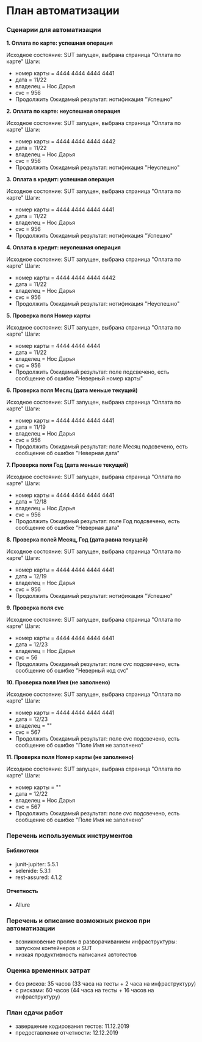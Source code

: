 # План автоматизации

### Сценарии для автоматизации
**1. Оплата по карте: успешная операция**

Исходное состояние: SUT запущен, выбрана страница "Оплата по карте"
Шаги:
- номер карты = 4444 4444 4444 4441
- дата = 11/22
- владелец = Нос Дарья
- cvc = 956
- Продолжить
Ожидамый результат: нотификация "Успешно"

**2. Оплата по карте: неуспешная операция**

Исходное состояние: SUT запущен, выбрана страница "Оплата по карте"
Шаги:
- номер карты = 4444 4444 4444 4442
- дата = 11/22
- владелец = Нос Дарья
- cvc = 956
- Продолжить
Ожидамый результат: нотификация "Неуспешно"

**3. Оплата в кредит: успешная операция**

Исходное состояние: SUT запущен, выбрана страница "Оплата по карте"
Шаги:
- номер карты = 4444 4444 4444 4441
- дата = 11/22
- владелец = Нос Дарья
- cvc = 956
- Продолжить
Ожидамый результат: нотификация "Успешно"

**4. Оплата в кредит: неуспешная операция**

Исходное состояние: SUT запущен, выбрана страница "Оплата по карте"
Шаги:
- номер карты = 4444 4444 4444 4442
- дата = 11/22
- владелец = Нос Дарья
- cvc = 956
- Продолжить
Ожидамый результат: нотификация "Неуспешно"

**5. Проверка поля Номер карты**

Исходное состояние: SUT запущен, выбрана страница "Оплата по карте"
Шаги:
- номер карты = 4444 4444 4444 
- дата = 11/22
- владелец = Нос Дарья
- cvc = 956
- Продолжить
Ожидамый результат: поле подсвечено, есть сообщение об ошибке "Неверный номер карты"

**6. Проверка поля Месяц (дата меньше текущей)**

Исходное состояние: SUT запущен, выбрана страница "Оплата по карте"
Шаги:
- номер карты = 4444 4444 4444 4441
- дата = 11/19
- владелец = Нос Дарья
- cvc = 956
- Продолжить
Ожидамый результат: поле Месяц подсвечено, есть сообщение об ошибке "Неверная дата"

**7. Проверка поля Год (дата меньше текущей)**

Исходное состояние: SUT запущен, выбрана страница "Оплата по карте"
Шаги:
- номер карты = 4444 4444 4444 4441
- дата = 12/18
- владелец = Нос Дарья
- cvc = 956
- Продолжить
Ожидамый результат: поле Год подсвечено, есть сообщение об ошибке "Неверная дата"

**8. Проверка полей Месяц, Год (дата равна текущей)**

Исходное состояние: SUT запущен, выбрана страница "Оплата по карте"
Шаги:
- номер карты = 4444 4444 4444 4441
- дата = 12/19
- владелец = Нос Дарья
- cvc = 956
- Продолжить
Ожидамый результат: нотификация "Успешно"

**9. Проверка поля cvc**

Исходное состояние: SUT запущен, выбрана страница "Оплата по карте"
Шаги:
- номер карты = 4444 4444 4444 4441
- дата = 12/23
- владелец = Нос Дарья
- cvc = 56
- Продолжить
Ожидамый результат: поле cvc подсвечено, есть сообщение об ошибке "Неверный код cvc"

**10. Проверка поля Имя (не заполнено)**

Исходное состояние: SUT запущен, выбрана страница "Оплата по карте"
Шаги:
- номер карты = 4444 4444 4444 4441
- дата = 12/23
- владелец = ""
- cvc = 567
- Продолжить
Ожидамый результат: поле cvc подсвечено, есть сообщение об ошибке "Поле Имя не заполнено"

**11. Проверка поля Номер карты (не заполнено)**

Исходное состояние: SUT запущен, выбрана страница "Оплата по карте"
Шаги:
- номер карты = ""
- дата = 12/22
- владелец = Нос Дарья
- cvc = 567
- Продолжить
Ожидамый результат: поле cvc подсвечено, есть сообщение об ошибке "Поле Имя не заполнено"


### Перечень используемых инструментов

#### Библиотеки
* junit-jupiter: 5.5.1
* selenide: 5.3.1
* rest-assured: 4.1.2

#### Отчетность
* Allure


### Перечень и описание возможных рисков при автоматизации
* возникновение пролем в разворачиванием инфраструктуры: запуском контейнеров и SUT 
* низкая продуктивность написания автотестов

### Оценка временных затрат
* без рисков: 35 часов (33 часа на тесты + 2 часа на инфраструктуру)
* с рисками: 60 часов (44 часа на тесты + 16 часов на инфраструктуру)

### План сдачи работ
* завершение кодирования тестов: 11.12.2019
* предоставление отчетности: 12.12.2019